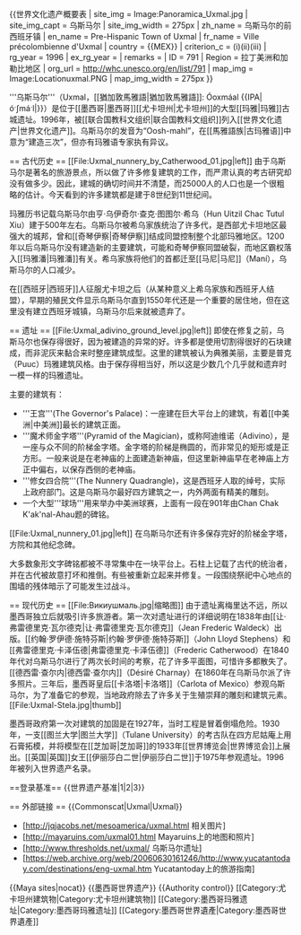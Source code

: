 {{世界文化遗产概要表
| site_img = Image:Panoramica_Uxmal.jpg
| site_img_capt = 乌斯马尔
| site_img_width = 275px
| zh_name = 乌斯马尔的前西班牙镇
| en_name = Pre-Hispanic Town of Uxmal
| fr_name = Ville précolombienne d'Uxmal
| country = {{MEX}}
| criterion_c = (i)(ii)(iii)
| rg_year = 1996
| ex_rg_year = 
| remarks = 
| ID = 791
| Region = 拉丁美洲和加勒比地区
| org_url = http://whc.unesco.org/en/list/791
| map_img = Image:Locationuxmal.PNG
| map_img_width = 275px
}}

'''乌斯马尔'''（Uxmal，[[猶加敦馬雅語|猶加敦馬雅語]]: Óoxmáal {{IPA|óˑʃmáˑl|}}）是位于[[墨西哥|墨西哥]][[尤卡坦州|尤卡坦州]]的大型[[玛雅|玛雅]]古城遗址。1996年，被[[联合国教科文组织|联合国教科文组织]]列入[[世界文化遗产|世界文化遗产]]。乌斯马尔的发音为“Oosh-mahl”，在[[馬雅語族|古玛雅语]]中意为“建造三次”，但亦有玛雅语专家执有异议。

== 古代历史 ==
[[File:Uxmal_nunnery_by_Catherwood_01.jpg|left]]
由于乌斯马尔是著名的旅游景点，所以做了许多修复建筑的工作，而严肃认真的考古研究却没有做多少。因此，建城的确切时间并不清楚，而25000人的人口也是一个很粗略的估计。今天看到的许多建筑都是建于8世纪到11世纪间。

玛雅历书记载乌斯马尔由亨·乌伊奇尔·查克·图图尔·希乌（Hun Uitzil Chac Tutul Xiu）建于500年左右。乌斯马尔被希乌家族统治了许多代，是西部尤卡坦地区最强大的城邦，曾和[[奇琴伊察|奇琴伊察]]结成同盟控制整个北部玛雅地区。1200年以后乌斯马尔没有建造新的主要建筑，可能和奇琴伊察同盟破裂，而地区霸权落入[[玛雅潘|玛雅潘]]有关。希乌家族将他们的首都迁至[[马尼|马尼]]（Maní），乌斯马尔的人口减少。

在[[西班牙|西班牙]]人征服尤卡坦之后（从某种意义上希乌家族和西班牙人结盟），早期的殖民文件显示乌斯马尔直到1550年代还是一个重要的居住地，但在这里没有建立西班牙城镇，乌斯马尔后来就被遗弃了。

== 遗址 ==
[[File:Uxmal_adivino_ground_level.jpg|left]]
即使在修复之前，乌斯马尔也保存得很好，因为被建造的异常的好。许多都是使用切割得很好的石块建成，而非泥灰来黏合来时整座建筑成型。这里的建筑被认为典雅美丽，主要是普克（Puuc）玛雅建筑风格。由于保存得相当好，所以这是少数几个几乎就和遗弃时一模一样的玛雅遗址。
 
主要的建筑有：
* '''王宫'''(The Governor's Palace)：一座建在巨大平台上的建筑，有着[[中美洲|中美洲]]最长的建筑正面。
* '''魔术师金字塔'''(Pyramid of the Magician)，或称阿迪维诺（Adivino），是一座与众不同的阶梯金字塔。金字塔的阶梯是椭圆的，而非常见的矩形或是正方形。一般来说是在老神庙的上面建造新神庙，但这里新神庙早在老神庙上方正中偏右，以保存西侧的老神庙。
* '''修女四合院'''(The Nunnery Quadrangle)，这是西班牙人取的绰号，实际上政府部门。这是乌斯马尔最好四方建筑之一，内外两面有精美的雕刻。
* 一个大型'''球场'''用来举办中美洲球赛，上面有一段在901年由Chan Chak K'ak'nal-Ahau题的碑铭。

[[File:Uxmal_nunnery_01.jpg|left]]
在乌斯马尔还有许多保存完好的阶梯金字塔，方院和其他纪念碑。

大多数象形文字碑铭都被不寻常集中在一块平台上。石柱上记载了古代的统治者，并在古代被故意打坏和推倒。有些被重新立起来并修复。一段围绕祭祀中心地点的围墙的残体暗示了可能发生过战斗。

== 现代历史 ==
[[File:Викиушмаль.jpg|缩略图]]
由于遗址离梅里达不远，所以墨西哥独立后就吸引许多旅游者。第一次对遗址进行的详细说明在1838年由[[让·弗雷德里克·瓦尔德克|让·弗雷德里克·瓦尔德克]]（Jean Frederic Waldeck）出版。[[约翰·罗伊德·施特芬斯|约翰·罗伊德·施特芬斯]]（John Lloyd Stephens）和[[弗雷德里克·卡泽伍德|弗雷德里克·卡泽伍德]]（Frederic Catherwood）在1840年代对乌斯马尔进行了两次长时间的考察，花了许多平面图，可惜许多都散失了。[[德西雷·查尔内|德西雷·查尔内]]（Désiré Charnay）在1860年在乌斯马尔派了许多照片。三年后，墨西哥皇后[[卡洛塔|卡洛塔]]（Carlota of Mexico）参观乌斯马尔，为了准备它的参观，当地政府除去了许多关于生殖崇拜的雕刻和建筑元素。
[[File:Uxmal-Stela.jpg|thumb]]

墨西哥政府第一次对建筑的加固是在1927年，当时工程是冒着倒塌危险。1930年，一支[[图兰大学|图兰大学]]（Tulane University）的考古队在四方尼姑庵上用石膏拓模，并将模型在[[芝加哥|芝加哥]]的1933年[[世界博览会|世界博览会]]上展出。[[英国|英国]]女王[[伊丽莎白二世|伊丽莎白二世]]于1975年参观遗址。1996年被列入世界遗产名录。

==登录基准==
{{世界遗产基准|1|2|3}}

== 外部链接 ==
{{Commonscat|Uxmal|Uxmal}}
* [http://jqjacobs.net/mesoamerica/uxmal.html 相关图片]
* [http://mayaruins.com/uxmal01.html Mayaruins上的地图和照片]
* [http://www.thresholds.net/uxmal/ 乌斯马尔遗址] 
* [https://web.archive.org/web/20060630161246/http://www.yucatantoday.com/destinations/eng-uxmal.htm Yucatantoday上的旅游指南]

{{Maya sites|nocat}}
{{墨西哥世界遗产}}
{{Authority control}}
[[Category:尤卡坦州建筑物|Category:尤卡坦州建筑物]]
[[Category:墨西哥玛雅遗址|Category:墨西哥玛雅遗址]]
[[Category:墨西哥世界遺產|Category:墨西哥世界遺產]]